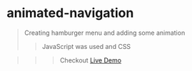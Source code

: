 # animated-navigation

> Creating hamburger menu and adding some animation
>> JavaScript was used and CSS

>>> Checkout [Live Demo](https://pats101.github.io/animated-navigation/)
